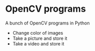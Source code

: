 # OpenCV programs
 A bunch of OpenCV programs in Python

- Change color of images
- Take a picture and store it
- Take a video and store it
